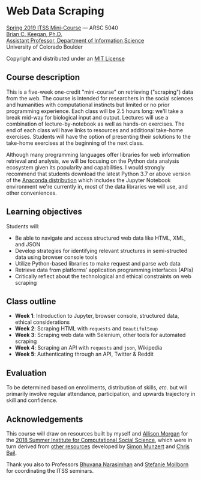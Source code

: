 # Web Data Scraping

[Spring 2019 ITSS Mini-Course](https://www.colorado.edu/cartss/programs/interdisciplinary-training-social-sciences-itss/mini-course-web-data-scraping) — ARSC 5040  
[Brian C. Keegan, Ph.D.](http://brianckeegan.com/)  
[Assistant Professor, Department of Information Science](https://www.colorado.edu/cmci/people/information-science/brian-c-keegan)  
University of Colorado Boulder  

Copyright and distributed under an [MIT License](https://opensource.org/licenses/MIT)

## Course description

This is a five-week one-credit "mini-course" on retrieving ("scraping") data from the web. The course is intended for researchers in the social sciences and humanities with computational instincts but limited or no prior programming experience. Each class will be 2.5 hours long: we'll take a break mid-way for biological input and output. Lectures will use a combination of lecture-by-notebook as well as hands-on exercises. The end of each class will have links to resources and additional take-home exercises. Students will have the option of presenting their solutions to the take-home exercises at the beginning of the next class.

Although many programming languages offer libraries for web information retrieval and analysis, we will be focusing on the Python data analysis ecosystem given its popularity and capabilities. I would strongly recommend that students download the latest Python 3.7 or above version of the [Anaconda distribution](https://www.anaconda.com/download/) which includes the Jupyter Notebook environment we're currently in, most of the data libraries we will use, and other conveniences.

## Learning objectives

Students will:
* Be able to navigate and access structured web data like HTML, XML, and JSON
* Develop strategies for identifying relevant structures in semi-structed data using browser console tools
* Utilize Python-based libraries to make request and parse web data
* Retrieve data from platforms' application programming interfaces (APIs)
* Critically reflect about the technological and ethical constraints on web scraping

## Class outline

* **Week 1**: Introduction to Jupyter, browser console, structured data, ethical considerations
* **Week 2**: Scraping HTML with `requests` and `BeautifulSoup`
* **Week 3**: Scraping web data with Selenium, other tools for automated scraping
* **Week 4**: Scraping an API with `requests` and `json`, Wikipedia
* **Week 5**: Authenticating through an API, Twitter & Reddit

## Evaluation

To be determined based on enrollments, distribution of skills, *etc*. but will primarily involve regular attendance, participation, and upwards trajectory in skill and confidence.

## Acknowledgements

This course will draw on resources built by myself and [Allison Morgan](https://allisonmorgan.github.io/) for the [2018 Summer Institute for Computational Social Science](https://github.com/allisonmorgan/sicss_boulder), which were in turn derived from [other resources](https://github.com/simonmunzert/web-scraping-with-r-extended-edition) developed by [Simon Munzert](http://simonmunzert.github.io/) and [Chris Bail](http://www.chrisbail.net/). 

Thank you also to Professors [Bhuvana Narasimhan](https://www.colorado.edu/linguistics/bhuvana-narasimhan) and [Stefanie Mollborn](https://behavioralscience.colorado.edu/person/stefanie-mollborn) for coordinating the ITSS seminars.
